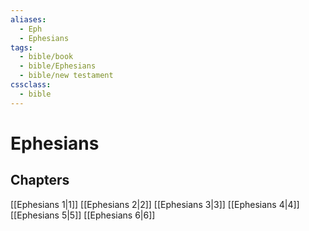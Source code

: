 ```yaml
---
aliases:
  - Eph
  - Ephesians
tags:
  - bible/book
  - bible/Ephesians
  - bible/new testament
cssclass:
  - bible
---
```


# Ephesians

## Chapters

[[Ephesians 1|1]]
[[Ephesians 2|2]]
[[Ephesians 3|3]]
[[Ephesians 4|4]]
[[Ephesians 5|5]]
[[Ephesians 6|6]]
